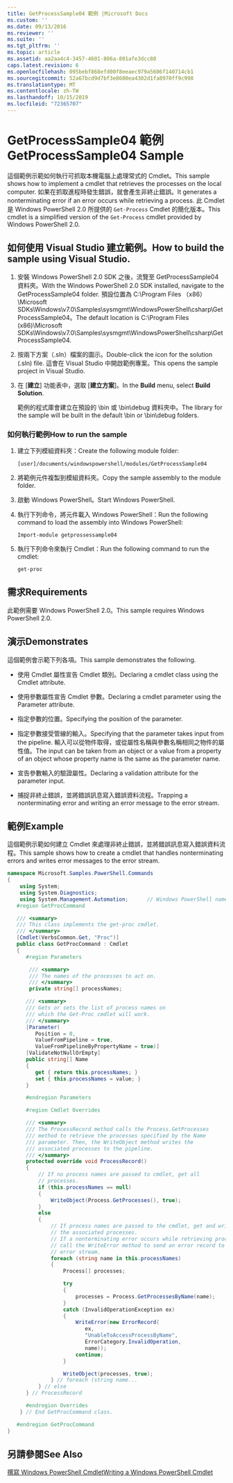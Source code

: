 ```yaml
---
title: GetProcessSample04 範例 |Microsoft Docs
ms.custom: ''
ms.date: 09/13/2016
ms.reviewer: ''
ms.suite: ''
ms.tgt_pltfrm: ''
ms.topic: article
ms.assetid: aa2aa4c4-3457-4601-806a-801afe3dcc80
caps.latest.revision: 6
ms.openlocfilehash: 095bebf868efd00f8eeaec979a5606f140714cb1
ms.sourcegitcommit: 52a67bcd9d7bf3e8600ea4302d1fa8970ff9c998
ms.translationtype: MT
ms.contentlocale: zh-TW
ms.lasthandoff: 10/15/2019
ms.locfileid: "72365707"
---
```

# <a name="getprocesssample04-sample"></a><span data-ttu-id="f60a7-102">GetProcessSample04 範例</span><span class="sxs-lookup"><span data-stu-id="f60a7-102">GetProcessSample04 Sample</span></span>

<span data-ttu-id="f60a7-103">這個範例示範如何執行可抓取本機電腦上處理常式的 Cmdlet。</span><span class="sxs-lookup"><span data-stu-id="f60a7-103">This sample shows how to implement a cmdlet that retrieves the processes on the local computer.</span></span> <span data-ttu-id="f60a7-104">如果在抓取進程時發生錯誤，就會產生非終止錯誤。</span><span class="sxs-lookup"><span data-stu-id="f60a7-104">It generates a nonterminating error if an error occurs while retrieving a process.</span></span> <span data-ttu-id="f60a7-105">此 Cmdlet 是 Windows PowerShell 2.0 所提供的 `Get-Process` Cmdlet 的簡化版本。</span><span class="sxs-lookup"><span data-stu-id="f60a7-105">This cmdlet is a simplified version of the `Get-Process` cmdlet provided by Windows PowerShell 2.0.</span></span>

## <a name="how-to-build-the-sample-using-visual-studio"></a><span data-ttu-id="f60a7-106">如何使用 Visual Studio 建立範例。</span><span class="sxs-lookup"><span data-stu-id="f60a7-106">How to build the sample using Visual Studio.</span></span>

1. <span data-ttu-id="f60a7-107">安裝 Windows PowerShell 2.0 SDK 之後，流覽至 GetProcessSample04 資料夾。</span><span class="sxs-lookup"><span data-stu-id="f60a7-107">With the Windows PowerShell 2.0 SDK installed, navigate to the GetProcessSample04 folder.</span></span> <span data-ttu-id="f60a7-108">預設位置為 C:\Program Files （x86） \Microsoft SDKs\Windows\v7.0\Samples\sysmgmt\WindowsPowerShell\csharp\GetProcessSample04。</span><span class="sxs-lookup"><span data-stu-id="f60a7-108">The default location is C:\Program Files (x86)\Microsoft SDKs\Windows\v7.0\Samples\sysmgmt\WindowsPowerShell\csharp\GetProcessSample04.</span></span>

2. <span data-ttu-id="f60a7-109">按兩下方案（.sln）檔案的圖示。</span><span class="sxs-lookup"><span data-stu-id="f60a7-109">Double-click the icon for the solution (.sln) file.</span></span> <span data-ttu-id="f60a7-110">這會在 Visual Studio 中開啟範例專案。</span><span class="sxs-lookup"><span data-stu-id="f60a7-110">This opens the sample project in Visual Studio.</span></span>

3. <span data-ttu-id="f60a7-111">在 [**建立**] 功能表中，選取 [**建立方案**]。</span><span class="sxs-lookup"><span data-stu-id="f60a7-111">In the **Build** menu, select **Build Solution**.</span></span>

    <span data-ttu-id="f60a7-112">範例的程式庫會建立在預設的 \bin 或 \bin\debug 資料夾中。</span><span class="sxs-lookup"><span data-stu-id="f60a7-112">The library for the sample will be built in the default \bin or \bin\debug folders.</span></span>

### <a name="how-to-run-the-sample"></a><span data-ttu-id="f60a7-113">如何執行範例</span><span class="sxs-lookup"><span data-stu-id="f60a7-113">How to run the sample</span></span>

1. <span data-ttu-id="f60a7-114">建立下列模組資料夾：</span><span class="sxs-lookup"><span data-stu-id="f60a7-114">Create the following module folder:</span></span>

    `[user]/documents/windowspowershell/modules/GetProcessSample04`

2. <span data-ttu-id="f60a7-115">將範例元件複製到模組資料夾。</span><span class="sxs-lookup"><span data-stu-id="f60a7-115">Copy the sample assembly to the module folder.</span></span>

3. <span data-ttu-id="f60a7-116">啟動 Windows PowerShell。</span><span class="sxs-lookup"><span data-stu-id="f60a7-116">Start Windows PowerShell.</span></span>

4. <span data-ttu-id="f60a7-117">執行下列命令，將元件載入 Windows PowerShell：</span><span class="sxs-lookup"><span data-stu-id="f60a7-117">Run the following command to load the assembly into Windows PowerShell:</span></span>

    `Import-module getprossessample04`

5. <span data-ttu-id="f60a7-118">執行下列命令來執行 Cmdlet：</span><span class="sxs-lookup"><span data-stu-id="f60a7-118">Run the following command to run the cmdlet:</span></span>

    `get-proc`

## <a name="requirements"></a><span data-ttu-id="f60a7-119">需求</span><span class="sxs-lookup"><span data-stu-id="f60a7-119">Requirements</span></span>

<span data-ttu-id="f60a7-120">此範例需要 Windows PowerShell 2.0。</span><span class="sxs-lookup"><span data-stu-id="f60a7-120">This sample requires Windows PowerShell 2.0.</span></span>

## <a name="demonstrates"></a><span data-ttu-id="f60a7-121">演示</span><span class="sxs-lookup"><span data-stu-id="f60a7-121">Demonstrates</span></span>

<span data-ttu-id="f60a7-122">這個範例會示範下列各項。</span><span class="sxs-lookup"><span data-stu-id="f60a7-122">This sample demonstrates the following.</span></span>

- <span data-ttu-id="f60a7-123">使用 Cmdlet 屬性宣告 Cmdlet 類別。</span><span class="sxs-lookup"><span data-stu-id="f60a7-123">Declaring a cmdlet class using the Cmdlet attribute.</span></span>

- <span data-ttu-id="f60a7-124">使用參數屬性宣告 Cmdlet 參數。</span><span class="sxs-lookup"><span data-stu-id="f60a7-124">Declaring a cmdlet parameter using the Parameter attribute.</span></span>

- <span data-ttu-id="f60a7-125">指定參數的位置。</span><span class="sxs-lookup"><span data-stu-id="f60a7-125">Specifying the position of the parameter.</span></span>

- <span data-ttu-id="f60a7-126">指定參數接受管線的輸入。</span><span class="sxs-lookup"><span data-stu-id="f60a7-126">Specifying that the parameter takes input from the pipeline.</span></span> <span data-ttu-id="f60a7-127">輸入可以從物件取得，或從屬性名稱與參數名稱相同之物件的屬性值。</span><span class="sxs-lookup"><span data-stu-id="f60a7-127">The input can be taken from an object or a value from a property of an object whose property name is the same as the parameter name.</span></span>

- <span data-ttu-id="f60a7-128">宣告參數輸入的驗證屬性。</span><span class="sxs-lookup"><span data-stu-id="f60a7-128">Declaring a validation attribute for the parameter input.</span></span>

- <span data-ttu-id="f60a7-129">捕捉非終止錯誤，並將錯誤訊息寫入錯誤資料流程。</span><span class="sxs-lookup"><span data-stu-id="f60a7-129">Trapping a nonterminating error and writing an error message to the error stream.</span></span>

## <a name="example"></a><span data-ttu-id="f60a7-130">範例</span><span class="sxs-lookup"><span data-stu-id="f60a7-130">Example</span></span>

<span data-ttu-id="f60a7-131">這個範例示範如何建立 Cmdlet 來處理非終止錯誤，並將錯誤訊息寫入錯誤資料流程。</span><span class="sxs-lookup"><span data-stu-id="f60a7-131">This sample shows how to create a cmdlet that handles nonterminating errors and writes error messages to the error stream.</span></span>

```csharp
namespace Microsoft.Samples.PowerShell.Commands
{
    using System;
    using System.Diagnostics;
    using System.Management.Automation;      // Windows PowerShell namespace.
   #region GetProcCommand

   /// <summary>
   /// This class implements the get-proc cmdlet.
   /// </summary>
   [Cmdlet(VerbsCommon.Get, "Proc")]
   public class GetProcCommand : Cmdlet
   {
      #region Parameters

       /// <summary>
       /// The names of the processes to act on.
       /// </summary>
       private string[] processNames;

      /// <summary>
      /// Gets or sets the list of process names on
      /// which the Get-Proc cmdlet will work.
      /// </summary>
      [Parameter(
         Position = 0,
         ValueFromPipeline = true,
         ValueFromPipelineByPropertyName = true)]
      [ValidateNotNullOrEmpty]
      public string[] Name
      {
         get { return this.processNames; }
         set { this.processNames = value; }
      }

      #endregion Parameters

      #region Cmdlet Overrides

      /// <summary>
      /// The ProcessRecord method calls the Process.GetProcesses
      /// method to retrieve the processes specified by the Name
      /// parameter. Then, the WriteObject method writes the
      /// associated processes to the pipeline.
      /// </summary>
      protected override void ProcessRecord()
      {
          // If no process names are passed to cmdlet, get all
          // processes.
          if (this.processNames == null)
          {
              WriteObject(Process.GetProcesses(), true);
          }
          else
          {
              // If process names are passed to the cmdlet, get and write
              // the associated processes.
              // If a nonterminating error occurs while retrieving processes,
              // call the WriteError method to send an error record to the
              // error stream.
              foreach (string name in this.processNames)
              {
                  Process[] processes;

                  try
                  {
                      processes = Process.GetProcessesByName(name);
                  }
                  catch (InvalidOperationException ex)
                  {
                      WriteError(new ErrorRecord(
                         ex,
                         "UnableToAccessProcessByName",
                         ErrorCategory.InvalidOperation,
                         name));
                      continue;
                  }

                  WriteObject(processes, true);
              } // foreach (string name...
          } // else
      } // ProcessRecord

      #endregion Overrides
    } // End GetProcCommand class.

   #endregion GetProcCommand
}
```

## <a name="see-also"></a><span data-ttu-id="f60a7-132">另請參閱</span><span class="sxs-lookup"><span data-stu-id="f60a7-132">See Also</span></span>

[<span data-ttu-id="f60a7-133">撰寫 Windows PowerShell Cmdlet</span><span class="sxs-lookup"><span data-stu-id="f60a7-133">Writing a Windows PowerShell Cmdlet</span></span>](./writing-a-windows-powershell-cmdlet.md)
